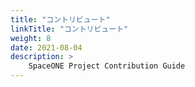 ```yaml
---
title: "コントリビュート"
linkTitle: "コントリビュート"
weight: 8
date: 2021-08-04
description: >
    SpaceONE Project Contribution Guide
---
```

